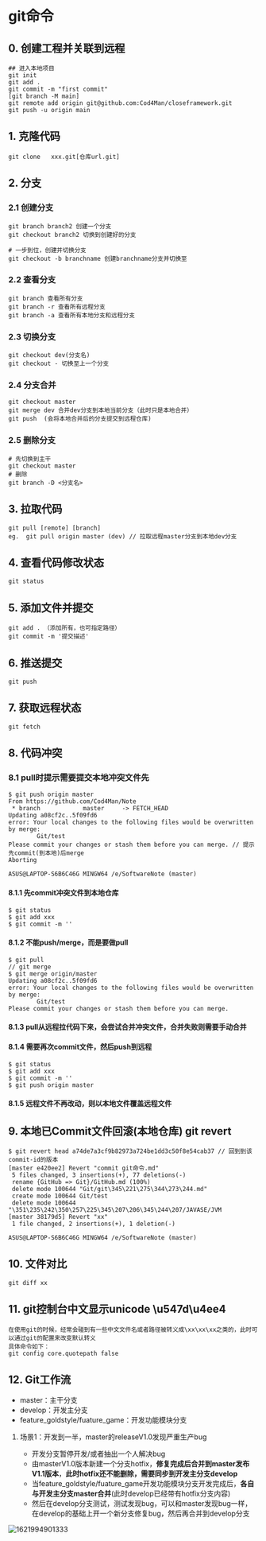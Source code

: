 # git命令

## 0. 创建工程并关联到远程

```shell
## 进入本地项目
git init
git add .
git commit -m "first commit"
[git branch -M main]
git remote add origin git@github.com:Cod4Man/closeframework.git
git push -u origin main
```



## 1.  克隆代码

`git clone   xxx.git[仓库url.git]`

## 2. 分支

### 2.1 创建分支

```shell
git branch branch2 创建一个分支
git checkout branch2 切换到创建好的分支

# 一步到位，创建并切换分支
git checkout -b branchname 创建branchname分支并切换至
```

### 2.2 查看分支

```shell
git branch 查看所有分支
git branch -r 查看所有远程分支
git branch -a 查看所有本地分支和远程分支
```

### 2.3 切换分支

```shell
git checkout dev(分支名)
git checkout - 切换至上一个分支
```

### 2.4 分支合并

```shell
git checkout master
git merge dev 合并dev分支到本地当前分支（此时只是本地合并）
git push  (会将本地合并后的分支提交到远程仓库)
```

### 2.5 删除分支

```shell
# 先切换到主干
git checkout master
# 删除
git branch -D <分支名>
```



## 3. 拉取代码

```shell
git pull [remote] [branch]
eg.  git pull origin master (dev) // 拉取远程master分支到本地dev分支
```

## 4. 查看代码修改状态

```shell
git status
```

## 5. 添加文件并提交

```shell
git add . （添加所有，也可指定路径）
git commit -m '提交描述'
```

## 6. 推送提交

```shell
git push 
```

## 7. 获取远程状态

```shell
git fetch 
```

## 8. 代码冲突

### 8.1 pull时提示需要提交本地冲突文件先 

```shell
$ git push origin master
From https://github.com/Cod4Man/Note
 * branch            master     -> FETCH_HEAD
Updating a08cf2c..5f09fd6
error: Your local changes to the following files would be overwritten by merge:
        Git/test
Please commit your changes or stash them before you can merge. // 提示先commit(到本地)后merge
Aborting

ASUS@LAPTOP-S6B6C46G MINGW64 /e/SoftwareNote (master)
```

#### 8.1.1 先commit冲突文件到本地仓库

```shell
$ git status
$ git add xxx
$ git commit -m ''
```

#### 8.1.2 不能push/merge，而是要做pull 

```shell
$ git pull
// git merge
$ git merge origin/master
Updating a08cf2c..5f09fd6
error: Your local changes to the following files would be overwritten by merge:
        Git/test
Please commit your changes or stash them before you can merge.
```

#### 8.1.3 pull从远程拉代码下来，会尝试合并冲突文件，合并失败则需要手动合并

#### 8.1.4 需要再次commit文件，然后push到远程

```shell
$ git status
$ git add xxx
$ git commit -m ''
$ git push origin master
```

#### 8.1.5 远程文件不再改动，则以本地文件覆盖远程文件



## 9. 本地已Commit文件回滚(本地仓库) git revert

```shell
$ git revert head a74de7a3cf9b82973a724be1dd3c50f8e54cab37 // 回到到该commit-id的版本
[master e420ee2] Revert "commit git命令.md"
 5 files changed, 3 insertions(+), 77 deletions(-)
 rename {GitHub => Git}/GitHub.md (100%)
 delete mode 100644 "Git/git\345\221\275\344\273\244.md"
 create mode 100644 Git/test
 delete mode 100644 "\351\235\242\350\257\225\345\207\206\345\244\207/JAVASE/JVM
[master 38179d5] Revert "xx"
 1 file changed, 2 insertions(+), 1 deletion(-)

ASUS@LAPTOP-S6B6C46G MINGW64 /e/SoftwareNote (master)
```

## 10. 文件对比

```shell
git diff xx
```



## 11. git控制台中文显示unicode  \u547d\u4ee4

```shell
在使用git的时候，经常会碰到有一些中文文件名或者路径被转义成\xx\xx\xx之类的，此时可以通过git的配置来改变默认转义
具体命令如下：
git config core.quotepath false
```



## 12. Git工作流

- master：主干分支
- develop：开发主分支
- feature_goldstyle/fuature_game：开发功能模块分支

1. 场景1：开发到一半，master的releaseV1.0发现严重生产bug

   - 开发分支暂停开发/或者抽出一个人解决bug
   - 由masterV1.0版本新建一个分支hotfix，**修复完成后合并到master发布V1.1版本**，**此时hotfix还不能删除，需要同步到开发主分支develop**
   - 当feature_goldstyle/fuature_game开发功能模块分支开发完成后，**各自与开发主分支master合并**(此时develop已经带有hotfix分支内容)
   - 然后在develop分支测试，测试发现bug，可以和master发现bug一样，在develop的基础上开一个新分支修复bug，然后再合并到develop分支

   

![1621994901333](E:\SoftwareNote\Git\img\Git工作流.png)